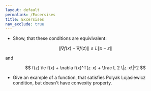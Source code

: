 ```yaml
---
layout: default
permalink: /Excersises
title: Excersises
nav_exclude: true
---
```

 
* Show, that these conditions are equivivalent:

$$ \|\nabla f(x) - \nabla f(z)\|\le L\|x-z\| $$

and

$$ f(z) \le f(x) + \nabla f(x)^T(z-x) + \frac L 2 \|z-x\|^2 $$

* Give an example of a function, that satisfies Polyak Lojasiewicz condition, but doesn't have convexity property.